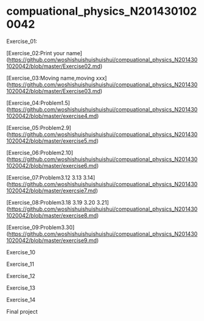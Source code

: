 # compuational_physics_N2014301020042
Exercise_01:

[Exercise_02:Print your name]
(https://github.com/woshishuishuishuishui/compuational_physics_N2014301020042/blob/master/Exercise02.md)

[Exercise_03:Moving name,moving xxx]
(https://github.com/woshishuishuishuishui/compuational_physics_N2014301020042/blob/master/Exercise03.md)

[Exercise_04:Problem1.5]
(https://github.com/woshishuishuishuishui/compuational_physics_N2014301020042/blob/master/exercise4.md)

[Exercise_05:Problem2.9]
(https://github.com/woshishuishuishuishui/compuational_physics_N2014301020042/blob/master/exercise5.md)

[Exercise_06:Problem2.10]
(https://github.com/woshishuishuishuishui/compuational_physics_N2014301020042/blob/master/exercise6.md)

[Exercise_07:Problem3.12 3.13 3.14]
(https://github.com/woshishuishuishuishui/compuational_physics_N2014301020042/blob/master/exercsie7.md)

[Exercise_08:Problem3.18 3.19 3.20 3.21] 
(https://github.com/woshishuishuishuishui/compuational_physics_N2014301020042/blob/master/exercise8.md)

[Exercise_09:Problem3.30]
(https://github.com/woshishuishuishuishui/compuational_physics_N2014301020042/blob/master/exercise9.md)

Exercise_10

Exercise_11

Exercise_12

Exercise_13

Exercise_14

Final project

